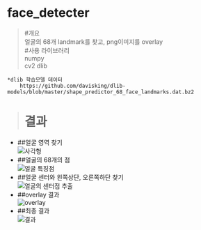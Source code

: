 # face_detecter
> #개요  
    얼굴의 68개 landmark를 찾고, png이미지를 overlay   
> #사용 라이브러리   
    numpy   
    cv2
    dlib       
    
    *dlib 학습모델 데이터
        https://github.com/davisking/dlib-models/blob/master/shape_predictor_68_face_landmarks.dat.bz2   
> # 결과   
* ##얼굴 영역 찾기   
 ![사각형](https://user-images.githubusercontent.com/46700771/90974504-b982bf80-e566-11ea-8b86-a2c302f36dcf.PNG)    
* ##얼굴의 68개의 점        
![얼굴 특징점](https://user-images.githubusercontent.com/46700771/90974514-f8187a00-e566-11ea-8e29-c438ba498b4e.PNG)   
* ##얼굴 센터와 왼쪽상단, 오른쪽하단 찾기       
![얼굴의 센터점 추출](https://user-images.githubusercontent.com/46700771/90974543-4fb6e580-e567-11ea-86dc-75b9108d30d7.PNG)    
* ##overlay 결과   
![overlay](https://user-images.githubusercontent.com/46700771/90974692-614cbd00-e568-11ea-8db8-92a969c4051c.PNG)   
* ##최종 결과      
![결과](https://user-images.githubusercontent.com/46700771/90974650-2054a880-e568-11ea-9854-aa256eebffe6.PNG)   